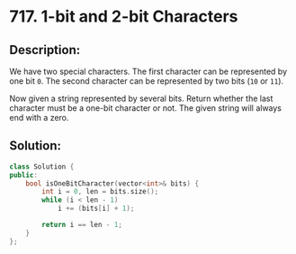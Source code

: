 # 717. 1-bit and 2-bit Characters

## Description:

We have two special characters. The first character can be represented by one bit `0`. The second character can be represented by two bits (`10` or `11`).

Now given a string represented by several bits. Return whether the last character must be a one-bit character or not. The given string will always end with a zero.

## Solution:

```c++
class Solution {
public:
    bool isOneBitCharacter(vector<int>& bits) {
        int i = 0, len = bits.size();
        while (i < len - 1)
            i += (bits[i] + 1);

        return i == len - 1;
    }
};
```

<!-- remark：

-  -->
